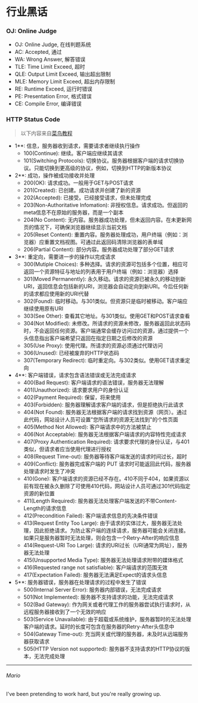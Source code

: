 # 行业黑话

### OJ: Online Judge
 - OJ: Online Judge, 在线判题系统
 - AC: Accepted, 通过
 - WA: Wrong Answer, 解答错误
 - TLE: Time Limit Exceed, 超时
 - QLE: Output Limit Exceed, 输出超出限制
 - MLE: Memory Limit Exceed, 超出内存限制
 - RE: Runtime Exceed, 运行时错误
 - PE: Presentation Error, 格式错误
 - CE: Compile Error, 编译错误
 
### HTTP Status Code
> 以下内容来自[菜鸟教程](https://www.runoob.com/http/http-status-codes.html)
 - 1**: 信息，服务器收到请求，需要请求者继续执行操作
   - 100(Continue): 继续。客户端应继续其请求
   - 101(Switching Protocols): 切换协议。服务器根据客户端的请求切换协议。只能切换到更高级的协议，例如，切换到HTTP的新版本协议
 - 2**: 成功，操作被成功接收并处理
   - 200(OK): 请求成功。一般用于GET与POST请求
   - 201(Created): 已创建。成功请求并创建了新的资源
   - 202(Accepted): 已接受。已经接受请求，但未处理完成
   - 203(Non-Authoritative Infomation): 非授权信息。请求成功。但返回的meta信息不在原始的服务器，而是一个副本
   - 204(No Content): 无内容。服务器成功处理，但未返回内容。在未更新网页的情况下，可确保浏览器继续显示当前文档
   - 205(Reset Content): 重置内容。服务器处理成功，用户终端（例如：浏览器）应重置文档视图。可通过此返回码清除浏览器的表单域
   - 206(Partial Content): 部分内容。服务器成功处理了部分GET请求
 - 3**: 重定向，需要进一步的操作以完成请求
   - 300(Mutiple Choices): 多种选择。请求的资源可包括多个位置，相应可返回一个资源特征与地址的列表用于用户终端（例如：浏览器）选择
   - 301(Moved Permanently): 永久移动。请求的资源已被永久的移动到新URI，返回信息会包括新的URI，浏览器会自动定向到新URI。今后任何新的请求都应使用新的URI代替
   - 302(Found): 临时移动。与301类似。但资源只是临时被移动。客户端应继续使用原有URI
   - 303(See Other): 查看其它地址。与301类似。使用GET和POST请求查看
   - 304(Not Modified): 未修改。所请求的资源未修改，服务器返回此状态码时，不会返回任何资源。客户端通常会缓存访问过的资源，通过提供一个头信息指出客户端希望只返回在指定日期之后修改的资源
   - 305(Use Proxy): 使用代理。所请求的资源必须通过代理访问
   - 306(Unused): 已经被废弃的HTTP状态码
   - 307(Temporary Redirect): 临时重定向。与302类似。使用GET请求重定向
 - 4**: 客户端错误，请求包含语法错误或无法完成请求
   - 400(Bad Request): 客户端请求的语法错误，服务器无法理解
   - 401(Unauthorized): 请求要求用户的身份认证
   - 402(Payment Required): 保留，将来使用
   - 403(Forbidden): 服务器理解请求客户端的请求，但是拒绝执行此请求
   - 404(Not Found): 服务器无法根据客户端的请求找到资源（网页）。通过此代码，网站设计人员可设置"您所请求的资源无法找到"的个性页面
   - 405(Method Not Allowed): 客户端请求中的方法被禁止
   - 406(Not Acceptable): 服务器无法根据客户端请求的内容特性完成请求
   - 407(Proxy Authentication Required): 请求要求代理的身份认证，与401类似，但请求者应当使用代理进行授权
   - 408(Request Time-out):	服务器等待客户端发送的请求时间过长，超时
   - 409(Conflict): 服务器完成客户端的 PUT 请求时可能返回此代码，服务器处理请求时发生了冲突
   - 410(Gone): 客户端请求的资源已经不存在。410不同于404，如果资源以前有现在被永久删除了可使用410代码，网站设计人员可通过301代码指定资源的新位置
   - 411(Length Required): 服务器无法处理客户端发送的不带Content-Length的请求信息
   - 412(Precondition Failed): 客户端请求信息的先决条件错误
   - 413(Request Entity Too Large): 由于请求的实体过大，服务器无法处理，因此拒绝请求。为防止客户端的连续请求，服务器可能会关闭连接。如果只是服务器暂时无法处理，则会包含一个Retry-After的响应信息
   - 414(Request-URI Too Large): 请求的URI过长（URI通常为网址），服务器无法处理
   - 415(Unsupported Media Type): 服务器无法处理请求附带的媒体格式
   - 416(Requested range not satisfiable): 客户端请求的范围无效
   - 417(Expectation Failed): 服务器无法满足Expect的请求头信息
 - 5**: 服务器错误，服务器在处理请求的过程中发生了错误
   - 500(Internal Server Error): 服务器内部错误，无法完成请求
   - 501(Not Implemented): 服务器不支持请求的功能，无法完成请求
   - 502(Bad Gateway): 作为网关或者代理工作的服务器尝试执行请求时，从远程服务器接收到了一个无效的响应
   - 503(Service Unavailable): 由于超载或系统维护，服务器暂时的无法处理客户端的请求。延时的长度可包含在服务器的Retry-After头信息中
   - 504(Gateway Time-out): 充当网关或代理的服务器，未及时从远端服务器获取请求
   - 505(HTTP Version not supported): 服务器不支持请求的HTTP协议的版本，无法完成处理
 
---
###### Mario
I've been pretending to work hard, but you're really growing up.

